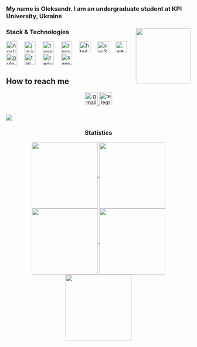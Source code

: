 <h3 align="left">My name is Oleksandr. I am an undergraduate student at KPI University, Ukraine</h2>

###

<img align="right" height="150"  height="150" src="https://media1.giphy.com/media/v1.Y2lkPTc5MGI3NjExYWszZWQ3aTBzZ2lmMnNvb3Vxb2gwamc3aHV1MWxhNjFkdm4xeG0wdyZlcD12MV9pbnRlcm5hbF9naWZfYnlfaWQmY3Q9Zw/3oKIPnAiaMCws8nOsE/giphy.gif"  />

###
  <h3><strong>Stack & Technologies</strong></h1>

<div align="left">
  <img src="https://cdn.jsdelivr.net/gh/devicons/devicon/icons/nextjs/nextjs-original.svg" height="30" alt="nextjs logo"  />
  <img width="12" />
  <img src="https://cdn.jsdelivr.net/gh/devicons/devicon/icons/javascript/javascript-original.svg" height="30" alt="javascript logo"  />
  <img width="12" />
  <img src="https://cdn.jsdelivr.net/gh/devicons/devicon/icons/typescript/typescript-original.svg" height="30" alt="typescript logo"  />
  <img width="12" />
  <img src="https://cdn.jsdelivr.net/gh/devicons/devicon/icons/react/react-original.svg" height="30" alt="react logo"  />
  <img width="12" />
  <img src="https://cdn.jsdelivr.net/gh/devicons/devicon/icons/html5/html5-original.svg" height="30" alt="html5 logo"  />
  <img width="12" />
  <img src="https://cdn.jsdelivr.net/gh/devicons/devicon/icons/css3/css3-original.svg" height="30" alt="css3 logo"  />
  <img width="12" />
  <img src="https://cdn.jsdelivr.net/gh/devicons/devicon/icons/webpack/webpack-original.svg" height="30" alt="webpack logo"  />
  <img width="12" />
  <img src="https://cdn.jsdelivr.net/gh/devicons/devicon/icons/gulp/gulp-plain.svg" height="30" alt="gulp logo"  />
  <img width="12" />
  <img src="https://cdn.jsdelivr.net/gh/devicons/devicon/icons/tailwindcss/tailwindcss-original-wordmark.svg" height="30" alt="tailwindcss logo"  />
  <img width="12" />
  <img src="https://cdn.jsdelivr.net/gh/devicons/devicon/icons/redux/redux-original.svg" height="30" alt="redux logo"  />
  <img width="12" />
  <img src="https://cdn.jsdelivr.net/gh/devicons/devicon/icons/sass/sass-original.svg" height="30" alt="sass logo"  />
</div>

###

## How to reach me

<div align="center">
  <a href="mailto:lonfark@gmail.com" target="_blank">
    <img src="https://img.shields.io/static/v1?message=Gmail&logo=gmail&label=&color=D14836&logoColor=white&labelColor=&style=for-the-badge" height="35" alt="gmail logo"  />
  </a>
  <a href="https://t.me/notsifes" target="_blank">
    <img src="https://img.shields.io/static/v1?message=Telegram&logo=telegram&label=&color=2CA5E0&logoColor=white&labelColor=&style=for-the-badge" height="35" alt="telegram logo"  />
  </a>
</div>

###


<img src="https://user-images.githubusercontent.com/73097560/115834477-dbab4500-a447-11eb-908a-139a6edaec5c.gif"><h3 align="center">Statistics</h3>
<div align="center">
<a href="https://github.com/sifes">
<img align="center" src="http://github-profile-summary-cards.vercel.app/api/cards/stats?username=sifes&theme=2077" height="180em" />
<img align="center" src="http://github-profile-summary-cards.vercel.app/api/cards/most-commit-language?username=sifes&theme=2077" height="180em" />
<img align="center" src="http://github-profile-summary-cards.vercel.app/api/cards/repos-per-language?username=sifes&theme=2077" height="180em" />
<img align="center" src="http://github-profile-summary-cards.vercel.app/api/cards/productive-time?username=sifes&theme=2077" height="180em" />
<img align="center" src="http://github-profile-summary-cards.vercel.app/api/cards/profile-details?username=sifes&theme=2077" height="180em" />
</div>
